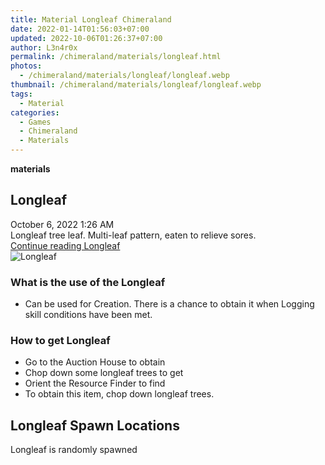 ```yaml
---
title: Material Longleaf Chimeraland
date: 2022-01-14T01:56:03+07:00
updated: 2022-10-06T01:26:37+07:00
author: L3n4r0x
permalink: /chimeraland/materials/longleaf.html
photos:
  - /chimeraland/materials/longleaf/longleaf.webp
thumbnail: /chimeraland/materials/longleaf/longleaf.webp
tags:
  - Material
categories:
  - Games
  - Chimeraland
  - Materials
---
```


<section id="bootstrap-wrapper">
  <link
    rel="stylesheet"
    href="https://rawcdn.githack.com/dimaslanjaka/Web-Manajemen/bb6505ea081a75a7c845f65fb9d939276931c82f/css/bootstrap-4.5-wrapper.css"
  />
  <div
    class="row g-0 border rounded overflow-hidden flex-md-row mb-4 shadow-sm position-relative bg-light text-dark"
  >
    <div class="col p-4 d-flex flex-column position-static">
      <strong class="d-inline-block mb-2 text-success">materials</strong>
      <h2 class="mb-0">Longleaf</h2>
      <div class="mb-1 text-muted">October 6, 2022 1:26 AM</div>
      <div class="mb-2 border p-1">
        Longleaf tree leaf. Multi-leaf pattern, eaten to relieve sores.
      </div>
      <a
        href="/chimeraland/materials/longleaf.html"
        class="stretched-link d-none"
        >Continue reading Longleaf</a
      >
    </div>
    <div class="col-auto d-none d-lg-block">
      <img src="/chimeraland/materials/longleaf/longleaf.webp" alt="Longleaf" />
    </div>
  </div>
  <div class="row bg-light text-dark">
    <div class="col-lg-6 col-12 mb-2">
      <div class="card">
        <div class="card-body">
          <h3 class="card-title">What is the use of the Longleaf</h3>
          <div class="card-text">
            <ul>
              <li>
                Can be used for Creation. There is a chance to obtain it when
                Logging skill conditions have been met.
              </li>
            </ul>
          </div>
        </div>
      </div>
    </div>
    <div class="col-lg-6 col-12 mb-2">
      <div class="card">
        <div class="card-body">
          <h3 class="card-title">How to get Longleaf</h3>
          <div class="card-text">
            <ul>
              <li>Go to the Auction House to obtain</li>
              <li>Chop down some longleaf trees to get</li>
              <li>Orient the Resource Finder to find</li>
              <li>To obtain this item, chop down longleaf trees.</li>
            </ul>
          </div>
        </div>
      </div>
    </div>
    <div class="col-12 mb-2">
      <h2>Longleaf Spawn Locations</h2>
      <p>Longleaf is randomly spawned</p>
    </div>
  </div>
</section>